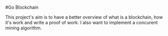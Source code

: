 #Go Blockchain

This project's aim is to have a better overview of what is a blockchain, how it's work and write a proof of work.
I also want to implement a concurent mining algorithm.

